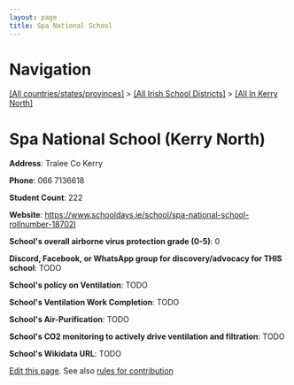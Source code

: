 ```yaml
---
layout: page
title: Spa National School
---
```

# Navigation

[[All countries/states/provinces]](../../..) > [[All Irish School Districts]](../..) > [[All In Kerry North]](..)

# Spa National School (Kerry North)

**Address**: Tralee Co Kerry

**Phone**: 066 7136618

**Student Count**: 222

**Website**: <https://www.schooldays.ie/school/spa-national-school-rollnumber-18702I>

**School's overall airborne virus protection grade (0-5)**: 0

**Discord, Facebook, or WhatsApp group for discovery/advocacy for THIS school**: TODO

**School's policy on Ventilation**: TODO

**School's Ventilation Work Completion**: TODO

**School's Air-Purification**: TODO

**School's CO2 monitoring to actively drive ventilation and filtration**: TODO

**School's Wikidata URL**: TODO


[Edit this page](https://github.com/ventilate-schools/Ireland/edit/main/./Kerry_North/Spa_National_School.md). See also [rules for contribution](../../../contribution-rules/)